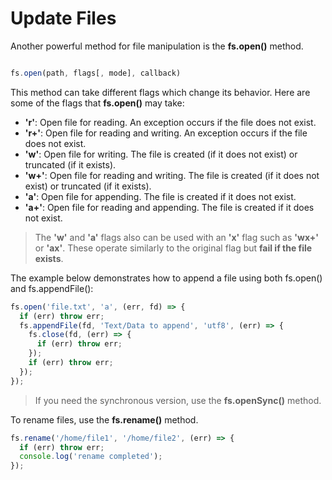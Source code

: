 # Update Files

Another powerful method for file manipulation is the **fs.open()** method.
```js

fs.open(path, flags[, mode], callback)

```
This method can take different flags which change its behavior. Here are some of the flags that **fs.open()** may take:
 - **'r'**: Open file for reading. An exception occurs if the file does not exist.
 - **'r+'**: Open file for reading and writing. An exception occurs if the file does not exist.
 - **'w'**: Open file for writing. The file is created (if it does not exist) or truncated (if it exists).
 - **'w+'**: Open file for reading and writing. The file is created (if it does not exist) or truncated (if it exists).
 - **'a'**: Open file for appending. The file is created if it does not exist.
 - **'a+'**: Open file for reading and appending. The file is created if it does not exist.

> The **'w'** and **'a'** flags also can be used with an **'x'** flag such as **'wx+'** or **'ax'**. These operate similarly to the original flag but **fail if the file exists**.

The example below demonstrates how to append a file using both fs.open() and fs.appendFile():

```js
fs.open('file.txt', 'a', (err, fd) => {
  if (err) throw err;
  fs.appendFile(fd, 'Text/Data to append', 'utf8', (err) => {
    fs.close(fd, (err) => {
      if (err) throw err;
    });
    if (err) throw err;
  });
});
```
> If you need the synchronous version, use the **fs.openSync()** method.

To rename files, use the **fs.rename()** method.

```js
fs.rename('/home/file1', '/home/file2', (err) => {
  if (err) throw err;
  console.log('rename completed');
});
```


